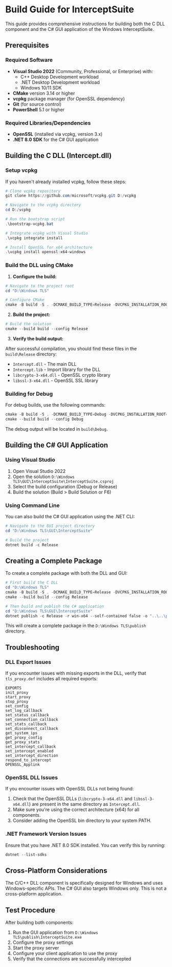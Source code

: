 # Build Guide for InterceptSuite

This guide provides comprehensive instructions for building both the C DLL component and the C# GUI application of the Windows InterceptSuite.

## Prerequisites

### Required Software

- **Visual Studio 2022** (Community, Professional, or Enterprise) with:
  - C++ Desktop Development workload
  - .NET Desktop Development workload
  - Windows 10/11 SDK
- **CMake** version 3.14 or higher
- **vcpkg** package manager (for OpenSSL dependency)
- **Git** (for source control)
- **PowerShell** 5.1 or higher

### Required Libraries/Dependencies

- **OpenSSL** (installed via vcpkg, version 3.x)
- **.NET 8.0 SDK** for the C# GUI application

## Building the C DLL (Intercept.dll)

### Setup vcpkg

If you haven't already installed vcpkg, follow these steps:

```powershell
# Clone vcpkg repository
git clone https://github.com/microsoft/vcpkg.git D:/vcpkg

# Navigate to the vcpkg directory
cd D:/vcpkg

# Run the bootstrap script
.\bootstrap-vcpkg.bat

# Integrate vcpkg with Visual Studio
.\vcpkg integrate install

# Install OpenSSL for x64 architecture
.\vcpkg install openssl:x64-windows
```

### Build the DLL using CMake

1. **Configure the build:**

```powershell
# Navigate to the project root
cd "D:\Windows TLS"

# Configure CMake
cmake -B build -S . -DCMAKE_BUILD_TYPE=Release -DVCPKG_INSTALLATION_ROOT=D:/vcpkg
```

2. **Build the project:**

```powershell
# Build the solution
cmake --build build --config Release
```

3. **Verify the build output:**

After successful compilation, you should find these files in the `build\Release` directory:
- `Intercept.dll` - The main DLL
- `Intercept.lib` - Import library for the DLL
- `libcrypto-3-x64.dll` - OpenSSL crypto library
- `libssl-3-x64.dll` - OpenSSL SSL library

### Building for Debug

For debug builds, use the following commands:

```powershell
cmake -B build -S . -DCMAKE_BUILD_TYPE=Debug -DVCPKG_INSTALLATION_ROOT=D:/vcpkg
cmake --build build --config Debug
```

The debug output will be located in `build\Debug`.

## Building the C# GUI Application

### Using Visual Studio

1. Open Visual Studio 2022
2. Open the solution `D:\Windows TLS\GUI\InterceptSuite\InterceptSuite.csproj`
3. Select the build configuration (Debug or Release)
4. Build the solution (Build > Build Solution or F6)

### Using Command Line

You can also build the C# GUI application using the .NET CLI:

```powershell
# Navigate to the GUI project directory
cd "D:\Windows TLS\GUI\InterceptSuite"

# Build the project
dotnet build -c Release
```

## Creating a Complete Package

To create a complete package with both the DLL and GUI:

```powershell
# First build the C DLL
cd "D:\Windows TLS"
cmake -B build -S . -DCMAKE_BUILD_TYPE=Release -DVCPKG_INSTALLATION_ROOT=D:/vcpkg
cmake --build build --config Release

# Then build and publish the C# application
cd "D:\Windows TLS\GUI\InterceptSuite"
dotnet publish -c Release -r win-x64 --self-contained false -o "..\..\publish"
```

This will create a complete package in the `D:\Windows TLS\publish` directory.

## Troubleshooting

### DLL Export Issues

If you encounter issues with missing exports in the DLL, verify that `tls_proxy.def` includes all required exports:

```
EXPORTS
init_proxy
start_proxy
stop_proxy
set_config
set_log_callback
set_status_callback
set_connection_callback
set_stats_callback
set_disconnect_callback
get_system_ips
get_proxy_config
get_proxy_stats
set_intercept_callback
set_intercept_enabled
set_intercept_direction
respond_to_intercept
OPENSSL_Applink
```

### OpenSSL DLL Issues

If you encounter issues with OpenSSL DLLs not being found:

1. Check that the OpenSSL DLLs (`libcrypto-3-x64.dll` and `libssl-3-x64.dll`) are present in the same directory as `Intercept.dll`.
2. Make sure you're using the correct architecture (x64) for all components.
3. Consider adding the OpenSSL bin directory to your system PATH.

### .NET Framework Version Issues

Ensure that you have .NET 8.0 SDK installed. You can verify this by running:

```powershell
dotnet --list-sdks
```

## Cross-Platform Considerations

The C/C++ DLL component is specifically designed for Windows and uses Windows-specific APIs. The C# GUI also targets Windows only. This is not a cross-platform application.

## Test Procedure

After building both components:

1. Run the GUI application from `D:\Windows TLS\publish\InterceptSuite.exe`
2. Configure the proxy settings
3. Start the proxy server
4. Configure your client application to use the proxy
5. Verify that the connections are successfully intercepted
